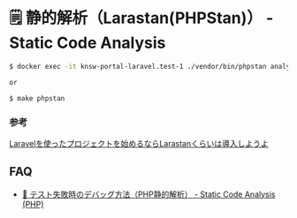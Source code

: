 # 🗒️ 静的解析（Larastan(PHPStan)） - Static Code Analysis

```bash
$ docker exec -it knsw-portal-laravel.test-1 ./vendor/bin/phpstan analyse

or

$ make phpstan
```

### 参考

[Laravelを使ったプロジェクトを始めるならLarastanくらいは導入しようよ](https://zenn.dev/bs_kansai/articles/4a476c4b28f1d6)

## FAQ

- [🐛 テスト失敗時のデバッグ方法（PHP静的解析） - Static Code Analysis (PHP)](/docs/cicd/test/faq/static-code-analysis.md)
